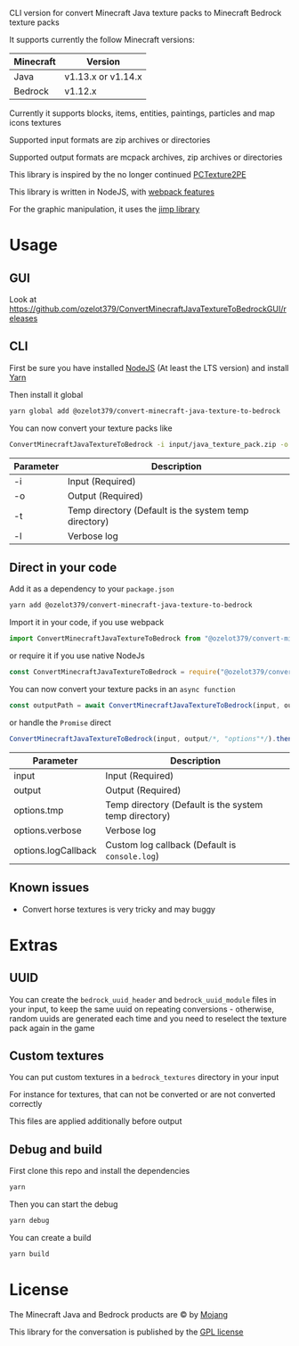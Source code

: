 CLI version for convert Minecraft Java texture packs to Minecraft Bedrock texture packs

It supports currently the follow Minecraft versions:

| Minecraft | Version             |
|-----------|---------------------|
| Java      | v1.13.x or v1.14.x  |
| Bedrock   | v1.12.x             |

Currently it supports blocks, items, entities, paintings, particles and map icons textures

Supported input formats are zip archives or directories

Supported output formats are mcpack archives, zip archives or directories

This library is inspired by the no longer continued [PCTexture2PE](https://github.com/rodrigojxd/PCTexture2PE)

This library is written in NodeJS, with [webpack features](https://www.npmjs.com/package/webpack)

For the graphic manipulation, it uses the [jimp library](https://www.npmjs.com/package/jimp)

# Usage

## GUI
Look at https://github.com/ozelot379/ConvertMinecraftJavaTextureToBedrockGUI/releases

## CLI
First be sure you have installed [NodeJS](https://nodejs.org) (At least the LTS version) and install [Yarn](https://yarnpkg.com/en/docs/install)

Then install it global

```bash
yarn global add @ozelot379/convert-minecraft-java-texture-to-bedrock
```

You can now convert your texture packs like

```bash
ConvertMinecraftJavaTextureToBedrock -i input/java_texture_pack.zip -o output/bedrock_texture_pack.mcpack
```

| Parameter | Description                                           |
|-----------|-------------------------------------------------------|
| -i        | Input (Required)                                      |
| -o        | Output (Required)                                     |
| -t        | Temp directory (Default is the system temp directory) |
| -l        | Verbose log                                           |

## Direct in your code
Add it as a dependency to your `package.json`

```bash
yarn add @ozelot379/convert-minecraft-java-texture-to-bedrock
```

Import it in your code, if you use webpack
```javascript
import ConvertMinecraftJavaTextureToBedrock from "@ozelot379/convert-minecraft-java-texture-to-bedrock";
```
or require it if you use native NodeJs
```javascript
const ConvertMinecraftJavaTextureToBedrock = require("@ozelot379/convert-minecraft-java-texture-to-bedrock").default;
```

You can now convert your texture packs in an `async function`
```javascript
const outputPath = await ConvertMinecraftJavaTextureToBedrock(input, output/*, "options"*/);
```
or handle the `Promise` direct
```javascript
ConvertMinecraftJavaTextureToBedrock(input, output/*, "options"*/).then((outputPath) => {}).catch((err) => {});
```

| Parameter           | Description                                           |
|---------------------|-------------------------------------------------------|
| input               | Input (Required)                                      |
| output              | Output (Required)                                     |
| options.tmp         | Temp directory (Default is the system temp directory) |
| options.verbose     | Verbose log                                           |
| options.logCallback | Custom log callback (Default is `console.log`)        |

## Known issues
- Convert horse textures is very tricky and may buggy

# Extras

## UUID
You can create the `bedrock_uuid_header` and `bedrock_uuid_module` files in your input, to keep the same uuid on repeating conversions - otherwise, random uuids are generated each time and you need to reselect the texture pack again in the game

## Custom textures
You can put custom textures in a `bedrock_textures` directory in your input

For instance for textures, that can not be converted or are not converted correctly

This files are applied additionally before output

## Debug and build
First clone this repo and install the dependencies

```bash
yarn
```

Then you can start the debug

```bash
yarn debug
```

You can create a build

```bash
yarn build
```

# License
The Minecraft Java and Bedrock products are &copy; by [Mojang](https://mojang.com/)

This library for the conversation is published by the [GPL license](https://www.gnu.org/licenses/gpl-3.0.txt)

